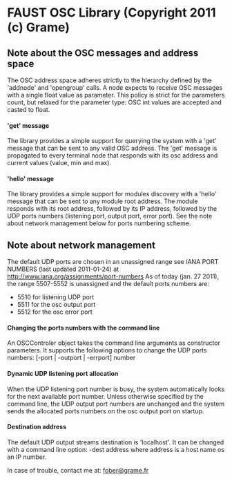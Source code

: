 # FAUST OSC Library (Copyright 2011 (c) Grame)

## Note about the OSC messages and address space

The OSC address space adheres strictly to the hierarchy defined by
the 'addnode' and 'opengroup' calls.
A node expects to receive OSC messages with a single float value 
as parameter. This policy is strict for the parameters count, but
relaxed for the parameter type: OSC int values are accepted and 
casted to float.

#### 'get' message

The library provides a simple support for querying the system with 
a 'get' message that can be sent to any valid OSC address. 
The 'get' message is propagated to every terminal node that responds 
with its osc address and current values (value, min and max).

#### 'hello' message

The library provides a simple support for modules discovery with a
'hello' message that can be sent to any module root address. The module 
responds with its root address, followed by its IP address, followed 
by the UDP ports numbers (listening port, output port, error port).
See the note about network management below for ports numbering scheme.


##  Note about network management

The default UDP ports are chosen in an unassigned range 
see IANA PORT NUMBERS (last updated 2011-01-24)
at http://www.iana.org/assignments/port-numbers
As of today (jan. 27 2011), the range 5507-5552 is unassigned
and the default ports numbers are:
- 5510 for listening UDP port
- 5511 for the osc output port
- 5512 for the osc error port

#### Changing the ports numbers with the command line

An OSCControler object takes the command line arguments as constructor 
parameters. It supports the following options to change the UDP ports 
numbers: [-port | -outport | -errport] number

#### Dynamic UDP listening port allocation

When the UDP listening port number is busy, the system automatically 
looks for the next available port number. Unless otherwise specified 
by the command line, the UDP output port numbers are unchanged and 
the system sends the allocated ports numbers on the osc output port 
on startup.

#### Destination address

The default UDP output streams destination is 'localhost'. It can be 
changed with a command line option: -dest address 
where address is a host name os an IP number.

In case of trouble, contact me at: <fober@grame.fr>
